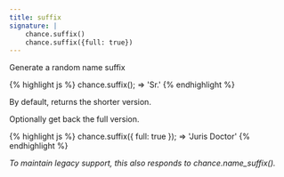 ```yaml
---
title: suffix
signature: |
    chance.suffix()
    chance.suffix({full: true})
---
```


Generate a random name suffix

{% highlight js %}
chance.suffix();
=> 'Sr.'
{% endhighlight %}

By default, returns the shorter version.

Optionally get back the full version.

{% highlight js %}
chance.suffix({ full: true });
=> 'Juris Doctor'
{% endhighlight %}

*To maintain legacy support, this also responds to chance.name_suffix().*
